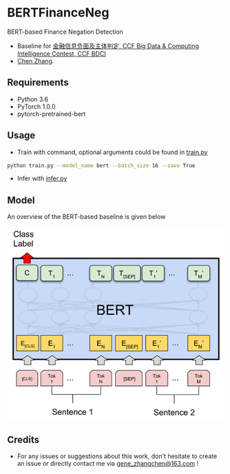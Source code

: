 # BERTFinanceNeg

BERT-based Finance Negation Detection
* Baseline for [金融信息负面及主体判定, CCF Big Data & Computing Intelligence Contest, CCF BDCI](https://www.datafountain.cn/competitions/353)
* [Chen Zhang](https://genezc.github.io).

## Requirements

* Python 3.6
* PyTorch 1.0.0
* pytorch-pretrained-bert

## Usage

* Train with command, optional arguments could be found in [train.py](/train.py)
```bash
python train.py --model_name bert --batch_size 16 --save True 
```
* Infer with [infer.py](/infer.py)

## Model

An overview of the BERT-based baseline is given below

![model](/assets/bert_spc.png)

## Credits

* For any issues or suggestions about this work, don't hesitate to create an issue or directly contact me via [gene_zhangchen@163.com](mailto:gene_zhangchen@163.com) !